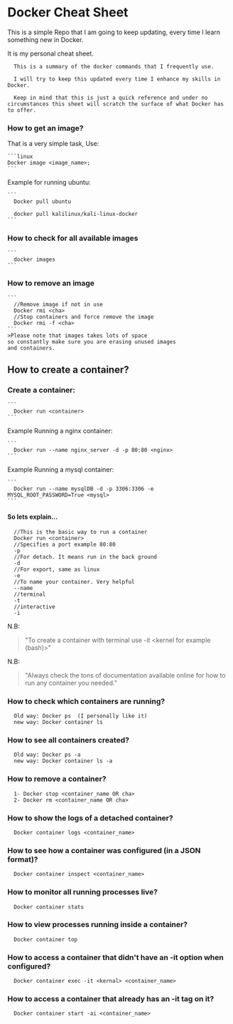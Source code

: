 # Docker Cheat Sheet

This is a simple Repo that I am going to keep updating, every time I learn something new in Docker.

It is my personal cheat sheet.

```
  This is a summary of the docker commands that I frequently use.

  I will try to keep this updated every time I enhance my skills in Docker.

  Keep in mind that this is just a quick reference and under no circumstances this sheet will scratch the surface of what Docker has to offer.
```


### How to get an image?

That is a very simple task, Use:

    ```linux
    Docker image <image_name>;
    ```

  Example for running ubuntu:

    ```
      Docker pull ubuntu

      docker pull kalilinux/kali-linux-docker
    ```

### How to check for all available images

    ```
      docker images
    ```

### How to remove an image

    ```
      //Remove image if not in use
      Docker rmi <cha>    
      //Stop containers and force remove the image
      Docker rmi -f <cha>
    ```
    >Please note that images takes lots of space
    so constantly make sure you are erasing unused images
    and containers.

## How to create a container?

### Create a container:

    ```
      Docker run <container>
    ```

  Example Running a nginx container:

    ```
      Docker run --name nginx_server -d -p 80:80 <nginx>
    ```

  Example Running a mysql container:

    ```
      Docker run --name mysqlDB -d -p 3306:3306 -e MYSQL_ROOT_PASSWORD=True <mysql>
    ```

#### So lets explain...
      //This is the basic way to run a container
      Docker run <container>  
      //Specifies a port example 80:80
      -p
      //For detach. It means run in the back ground
      -d
      //For export, same as linux
      -e
      //To name your container. Very helpful
      --name
      //terminal
      -t
      //interactive
      -i

N.B:
>"To create a container with terminal use -it <kernel for example (bash)>"

N.B:
>"Always check the tons of documentation available online for how to run any
      container you needed."


### How to check which containers are running?

  ```
    Old way: Docker ps  (I personally like it)
    new way: Docker container ls
  ```

### How to see all containers created?

  ```
    Old way: Docker ps -a
    new way: Docker container ls -a
  ```

### How to remove a container?

  ```
    1- Docker stop <container_name OR cha>
    2- Docker rm <container_name OR cha>
  ```

### How to show the logs of a detached container?

  ```
    Docker container logs <container_name>
  ```

### How to see how a container was configured (in a JSON format)?

  ```
    Docker container inspect <container_name>
  ```

### How to monitor all running processes live?

  ```
    Docker container stats
  ```

### How to view processes running inside a container?

  ```
    Docker container top
  ```

### How to access a container that didn't have an -it option when configured?

  ```
    Docker container exec -it <kernal> <container_name>
  ```

### How to access a container that already has an -it tag on it?

  ```
    Docker container start -ai <container_name>
  ```
